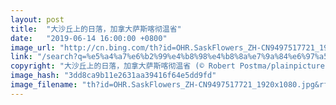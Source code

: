 ```yaml
---
layout: post
title:  "大沙丘上的日落，加拿大萨斯喀彻温省"
date:   "2019-06-14 16:00:00 +0800"
image_url: "http://cn.bing.com/th?id=OHR.SaskFlowers_ZH-CN9497517721_1920x1080.jpg&rf=LaDigue_1920x1080.jpg&pid=hp"
link: "/search?q=%e5%a4%a7%e6%b2%99%e4%b8%98%e4%b8%8a%e7%9a%84%e6%97%a5%e8%90%bd&form=HPCAPT&mkt=zh-cn"
copyright: "大沙丘上的日落，加拿大萨斯喀彻温省 (© Robert Postma/plainpicture)"
image_hash: "3dd8ca9b11e2631aa39416f64e5dd9fd"
image_filename: "th?id=OHR.SaskFlowers_ZH-CN9497517721_1920x1080.jpg&rf=LaDigue_1920x1080.jpg&pid=hp"
---
```

